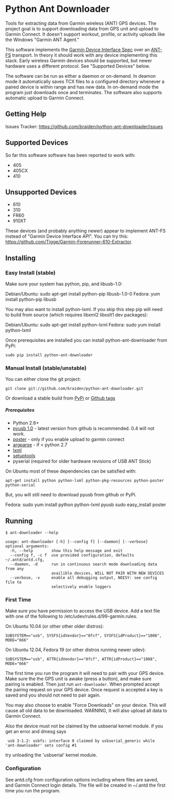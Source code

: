 # Python Ant Downloader

Tools for extracting data from Garmin wireless (ANT) GPS devices. The project goal is to support downloading data from GPS unit and upload to Garmin Connect. It doesn't support workout, profile, or activity uploads like the Windows "Garmin ANT Agent."

This software implements the [Garmin Device Interface Spec](http://www8.garmin.com/support/commProtocol.html) over an [ANT-FS](http://www.thisisant.com) transport. In theory it should work with any device implementing this stack. Early wireless Garmin devices should be supported, but newer hardware uses a different protocol. See "Supported Devices" below.

The software can be run as either a daemon or on-demand. In deamon mode it automatically saves TCX files to a configured directory whenever a paired device is within range and has new data. In on-demand mode the program just downloads once and terminates. The software also supports automatic upload to Garmin Connect.

## Getting Help

Issues Tracker: https://github.com/braiden/python-ant-downloader/issues

## Supported Devices

So far this software software has been reported to work with:

  * 405
  * 405CX
  * 410

## Unsupported Devices

  * 610
  * 310
  * FR60
  * 910XT

These devices (and probably anything newer) appear to implement ANT-FS instead of "Garmin Device Interface API". You can try this: https://github.com/Tigge/Garmin-Forerunner-610-Extractor.

## Installing

### Easy Install (stable)

Make sure your system has python, pip, and libusb-1.0:

Debian/Ubuntu:
    sudo apt-get install python-pip libusb-1.0-0
Fedora:
    yum install python-pip libusb

You may also want to install python-lxml. If you skip this step pip will need to build from source (which requires libxml2 libxslt1 dev packages):

Debian/Ubuntu:
    sudo apt-get install python-lxml
Fedora:
    sudo yum install python-lxml

Once prerequisites are installed you can install python-ant-downloader from PyPi:

    sudo pip install python-ant-downloader

### Manual Install (stable/unstable)

You can either clone the git project:

    git clone git://github.com/braiden/python-ant-downloader.git

Or download a stable build from [PyPi](http://pypi.python.org/pypi/python_ant_downloader) or [Github tags](https://github.com/braiden/python-ant-downloader/tags)

##### Prerequisites

 * Python 2.6+
 * [pyusb 1.0](https://github.com/walac/pyusb) - latest version from github is recommended. 0.4 will not work.
 * [poster](http://pypi.python.org/pypi/poster) - only if you enable upload to garmin connect
 * [argparse](http://pypi.python.org/pypi/argparse) - if < python 2.7
 * [lxml](http://pypi.python.org/pypi/lxml)
 * [setuptools](http://pypi.python.org/pypi/setuptools)
 * pyserial (required for older hardware revisions of USB ANT Stick)

On Ubuntu most of these dependencies can be satisfied with:

    apt-get install python python-lxml python-pkg-resources python-poster python-serial

But, you will still need to download pyusb from github or PyPi.

Fedora:
    sudo yum install python python-lxml pyusb
    sudo easy_install poster

## Running

    $ ant-downloader --help

    usage: ant-downloader [-h] [--config f] [--daemon] [--verbose]
    optional arguments:
      -h, --help        show this help message and exit
      --config f, -c f  use provided configuration, defaults ~/.antd/antd.cfg,
      --daemon, -d      run in continuous search mode downloading data from any
                        availible devices, WILL NOT PAIR WITH NEW DEVICES
      --verbose, -v     enable all debugging output, NOISY: see config file to
                        selectively enable loggers

### First Time

Make sure you have permission to access the USB device. Add a text file with one of the following to /etc/udev/rules.d/99-garmin.rules.

On Ubuntu 10.04 (or other other older distros):

    SUBSYSTEM=="usb", SYSFS{idVendor}=="0fcf", SYSFS{idProduct}=="1008", MODE="666"

On Ubuntu 12.04, Fedora 19 (or other distros running newer udev):

    SUBSYSTEM=="usb", ATTR{idVendor}=="0fcf", ATTR{idProduct}=="1008", MODE="666"

The first time you run the program it will need to pair with your GPS device. Make sure the the GPS unit is awake (press a button), and make sure pairing is enabled. Then just run <code>ant-downloader</code>. When prompted accept the pairing request on your GPS device. Once request is accepted a key is saved and you should not need to pair again.

You may also choose to enable "Force Downloads" on your device. This will cause all old data to be downloaded. WARNING, It will also upload all data to Garmin Connect.

Also the device must not be claimed by the usbserial kernel module.
if you get an error and dmesg says

     usb 3-1.2: usbfs: interface 0 claimed by usbserial_generic while 'ant-downloader' sets config #1

try unloading the 'usbserial' kernel module.

### Configuration

See antd.cfg from configuration options including where files are saved, and Garmin Connect login details. The file will be created in ~/.antd the first time you run the program.
